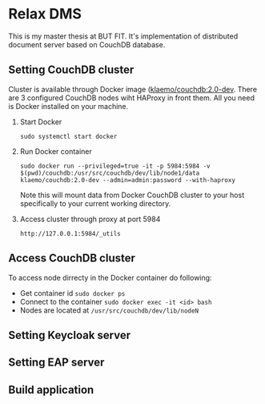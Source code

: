 # Relax DMS

This is my master thesis at BUT FIT. It's implementation of distributed document server based on CouchDB database.

Setting CouchDB cluster
-----------------------

Cluster is available through Docker image ([klaemo/couchdb:2.0-dev](https://github.com/klaemo/docker-couchdb). There are 3 configured CouchDB nodes wiht HAProxy in front them.
All you need is Docker installed on your machine.

1. Start Docker

    ````
    sudo systemctl start docker
    ```` 
2. Run Docker container

    ````
    sudo docker run --privileged=true -it -p 5984:5984 -v $(pwd)/couchdb:/usr/src/couchdb/dev/lib/node1/data klaemo/couchdb:2.0-dev --admin=admin:password --with-haproxy
    ````

    Note this will mount data from Docker CouchDB cluster to your host specifically to your current working directory.

3. Access cluster through proxy at port 5984

    ````
    http://127.0.0.1:5984/_utils
    ````

Access CouchDB cluster
----------------------

To access node dirrecty in the Docker container do following:

* Get container id `sudo docker ps`
* Connect to the container `sudo docker exec -it <id> bash`
* Nodes are located at `/usr/src/couchdb/dev/lib/nodeN`
     

Setting Keycloak server
-----------------------

Setting EAP server
------------------

Build application
-----------------

